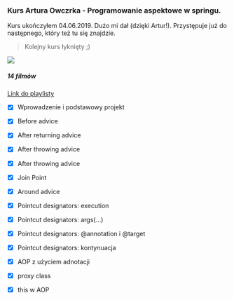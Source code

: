 ### Kurs Artura Owczrka - Programowanie aspektowe w springu.
Kurs ukończyłem 04.06.2019. Dużo mi dał (dzięki Artur!). Przystępuje już do następnego, który też tu się znajdzie.

> Kolejny kurs łyknięty ;) 

![](http://bohdziewicz.com.pl/imagesForGit/fcoffee.jpg)

##### 14 filmów
[Link do playlisty](https://www.youtube.com/playlist?list=PLU2dl_1LV_ST5i0UXlelqa_0ljHtzu46X)
- [x] Wprowadzenie i podstawowy projekt 
- [x] Before advice
- [x] After returning advice
- [x] After throwing advice
- [x] After throwing advice
- [x] Join Point
- [x] Around advice
- [x] Pointcut designators: execution
- [x] Pointcut designators: args(...)
- [x] Pointcut designators: @annotation i @target
- [x] Pointcut designators: kontynuacja
- [x] AOP z użyciem adnotacji
- [x] proxy class
- [x] this w AOP

